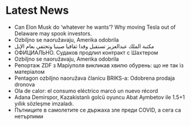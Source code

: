 # Latest News
-  Can Elon Musk do ‘whatever he wants’? Why moving Tesla out of Delaware may spook investors.
-  Ozbiljno se naoružavaju, Amerika odobrila
-  مكتبة الملك عبدالعزيز تستقبل وفدا ثقافيا صينيا وتحتفي بعام الإبل
-  ОФИЦИАЛЬНО. Судаков продлил контракт с Шахтером
-  Ozbiljno se naoružavaju, Amerika odobrila
-  Репортаж ZDF з Маріуполя викликав хвилю обурень: що не так із матеріалом
-  Pentagon ozbiljno naoružava članicu BRIKS-a: Odobrena prodaja dronova
-  Ola de calor: el consumo eléctrico marcó un nuevo récord
-  Adana Demirspor, Kazakistanlı golcü oyuncu Abat Aymbetov ile 1.5+1 yıllık sözleşme imzaladı.
-  Пътниците в самолетите се държаха зле преди COVID, а сега са нетърпими

